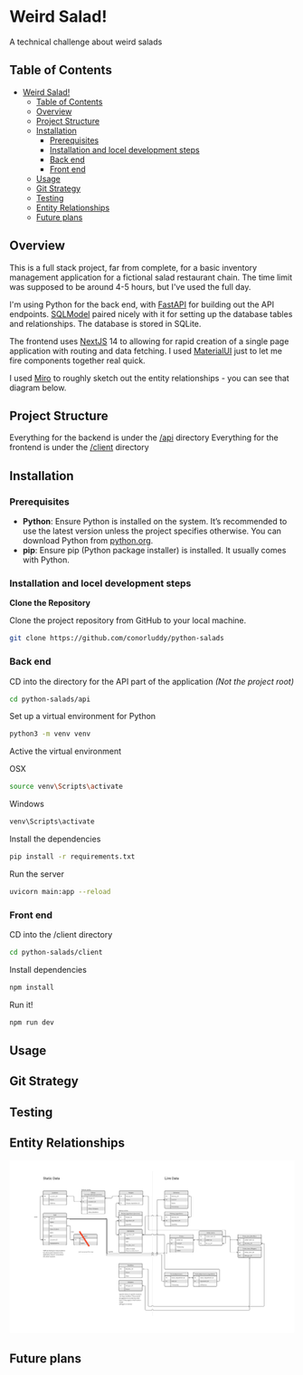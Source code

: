 
# Weird Salad!

A technical challenge about weird salads

## Table of Contents

- [Weird Salad!](#weird-salad)
  - [Table of Contents](#table-of-contents)
  - [Overview](#overview)
  - [Project Structure](#project-structure)
  - [Installation](#installation)
    - [Prerequisites](#prerequisites)
    - [Installation and locel development steps](#installation-and-locel-development-steps)
    - [Back end](#back-end)
    - [Front end](#front-end)
  - [Usage](#usage)
  - [Git Strategy](#git-strategy)
  - [Testing](#testing)
  - [Entity Relationships](#entity-relationships)
  - [Future plans](#future-plans)

## Overview

This is a full stack project, far from complete, for a basic inventory management application for a fictional salad restaurant chain. The time limit was supposed to be around 4-5 hours, but I've used the full day.

I'm using Python for the back end, with [FastAPI](https://fastapi.tiangolo.com/) for building out the API endpoints. [SQLModel](https://sqlmodel.tiangolo.com/) paired nicely with it for setting up the database tables and relationships. The database is stored in SQLite.

The frontend uses [NextJS](https://nextjs.org/) 14 to allowing for rapid creation of a single page application with routing and data fetching. I used [MaterialUI](https://mui.com/material-ui/all-components/) just to let me fire components together real quick.

I used [Miro](https://miro.com/) to roughly sketch out the entity relationships - you can see that diagram below.

## Project Structure

Everything for the backend is under the [/api](https://github.com/conorluddy/python-salads/tree/develop/api) directory
Everything for the frontend is under the [/client](https://github.com/conorluddy/python-salads/tree/develop/api) directory

## Installation

### Prerequisites

- **Python**: Ensure Python is installed on the system. It’s recommended to use the latest version unless the project specifies otherwise. You can download Python from [python.org](https://www.python.org/).
- **pip**: Ensure pip (Python package installer) is installed. It usually comes with Python.

### Installation and locel development steps

**Clone the Repository**

Clone the project repository from GitHub to your local machine.

```bash
git clone https://github.com/conorluddy/python-salads
```


### Back end

CD into the directory for the API part of the application *(Not the project root)*

```bash
cd python-salads/api
```

Set up a virtual environment for Python

```bash
python3 -m venv venv
```

Active the virtual environment 

OSX
```bash
source venv\Scripts\activate
```

Windows
```bash
venv\Scripts\activate
```

Install the dependencies
```bash
pip install -r requirements.txt
```

Run the server
```bash
uvicorn main:app --reload
```

### Front end

CD into the /client directory
```bash
cd python-salads/client
```

Install dependencies
```bash
npm install
```

Run it!
```bash
npm run dev
```


## Usage

## Git Strategy

## Testing

## Entity Relationships
![Database entity relationship diagram](https://github.com/conorluddy/python-salads/blob/documentation/documentation/assets/ERD.png)

## Future plans